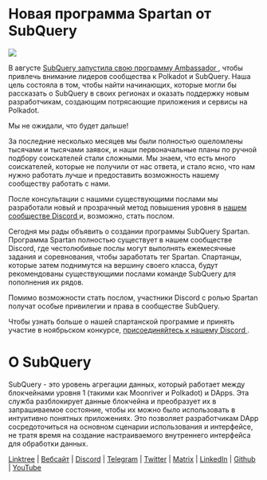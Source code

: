 # Новая программа Spartan от SubQuery

![](https://miro.medium.com/max/1400/1*k5cScGKMiC45i_N-em3x0Q.png)

В августе [ SubQuery запустила свою программу Ambassador ](https://subquery.medium.com/introducing-the-subquery-ambassador-program-aa82613ab804), чтобы привлечь внимание лидеров сообщества к Polkadot и SubQuery. Наша цель состояла в том, чтобы найти начинающих, которые могли бы рассказать о SubQuery в своих регионах и оказать поддержку новым разработчикам, создающим потрясающие приложения и сервисы на Polkadot.

Мы не ожидали, что будет дальше!

За последние несколько месяцев мы были полностью ошеломлены тысячами и тысячами заявок, и наши первоначальные планы по ручной подбору соискателей стали сложными. Мы знаем, что есть много соискателей, которые не получили от нас ответа, и стало ясно, что нам нужно работать лучше и предоставить возможность нашему сообществу работать с нами.

После консультации с нашими существующими послами мы разработали новый и прозрачный метод повышения уровня в [ нашем сообществе Discord ](https://discord.com/invite/subquery) и, возможно, стать послом.

Сегодня мы рады объявить о создании программы SubQuery Spartan. Программа Spartan полностью существует в нашем сообществе Discord, где честолюбивые послы могут выполнять ежемесячные задания и соревнования, чтобы заработать тег Spartan. Спартанцы, которые затем поднимутся на вершину своего класса, будут рекомендованы существующими послами команде SubQuery для пополнения их рядов.

Помимо возможности стать послом, участники Discord с ролью Spartan получат особые привилегии и права в сообществе SubQuery.

Чтобы узнать больше о нашей спартанской программе и принять участие в ноябрьском конкурсе, [ присоединяйтесь к нашему Discord ](https://discord.com/invite/subquery).

# О SubQuery

SubQuery - это уровень агрегации данных, который работает между блокчейнами уровня 1 (такими как Moonriver и Polkadot) и DApps. Эта служба разблокирует данные блокчейна и преобразует их в запрашиваемое состояние, чтобы их можно было использовать в интуитивно понятных приложениях. Это позволяет разработчикам DApp сосредоточиться на основном сценарии использования и интерфейсе, не тратя время на создание настраиваемого внутреннего интерфейса для обработки данных.

[Linktree](https://linktr.ee/subquerynetwork) | [Вебсайт](https://subquery.network/) | [Discord](https://discord.com/invite/78zg8aBSMG) | [Telegram](https://t.me/subquerynetwork) | [Twitter](https://twitter.com/subquerynetwork) | [Matrix](https://matrix.to/#/#subquery:matrix.org) | [LinkedIn](https://www.linkedin.com/company/subquery) | [Github](https://github.com/subquery/subql) | [YouTube](https://www.youtube.com/channel/UCi1a6NUUjegcLHDFLr7CqLw)
